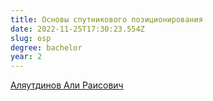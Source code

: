 ```yaml
---
title: Основы спутникового позиционирования
date: 2022-11-25T17:30:23.554Z
slug: osp
degree: bachelor
year: 2
---
```


[Аляутдинов Али Раисович](/people/aliautdinov)
